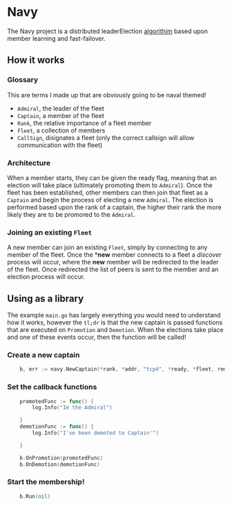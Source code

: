 # Navy

The Navy project is a distributed leaderElection [algorithim](https://en.wikipedia.org/wiki/Bully_algorithm) based upon member learning and fast-failover.

## How it works

### Glossary

This are terms I made up that are obviously going to be naval themed!

- `Admiral`, the leader of the fleet
- `Captain`, a member of the fleet
- `Rank`, the relative importance of a fleet member
- `Fleet`, a collection of members
- `CallSign`, disignates a fleet (only the correct callsign will allow communication with the fleet)

### Architecture

When a member starts, they can be given the ready flag, meaning that an election will take place (ultimately promoting them to `Admiral`). Once the fleet has been established, other members can then join that fleet as a `Captain` and begin the process of electing a new `Admiral`. The election is performed based upon the rank of a captain, the higher their rank the more likely they are to be promored to the `Admiral`. 

### Joining an existing `Fleet`

A new member can join an existing `Fleet`, simply by connecting to any member of the fleet. Once the ***new** member connects to a fleet a _discover_ process will occur, where the **new** member will be redirected to the leader of the fleet. Once redirected the list of peers is sent to the member and an election process will occur.

## Using as a library

The example `main.go` has largely everything you would need to understand how it works, however the `tl;dr` is that the new captain is passed functions that are executed on `Promotion` and `Demotion`. When the elections take place and one of these events occur, then the function will be called!

### Create a new captain
```go
	b, err := navy.NewCaptain(*rank, *addr, "tcp4", *ready, *fleet, remotePeers)
```

### Set the callback functions

```go
	promotedFunc := func() {
		log.Info("Im the Admiral")

	}
	demotionFunc := func() {
		log.Info("I've been demoted to Captain'")

	}

	b.OnPromotion(promotedFunc)
	b.OnDemotion(demotionFunc)
```
### Start the membership!

```go
	b.Run(nil)
```
